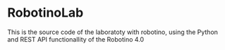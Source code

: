 # RobotinoLab

This is the source code of the laboratoty with robotino, using the Python and REST API functionallity of the Robotino 4.0
